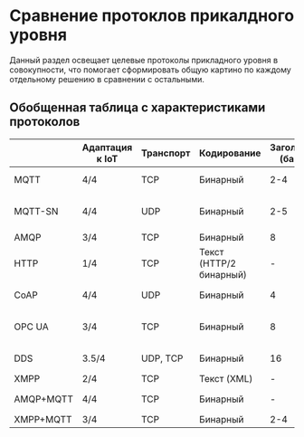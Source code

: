 # Сравнение протоклов прикалдного уровня

Данный раздел освещает целевые протоколы прикладного уровня в совокупности, что помогает сформировать общую картино по каждому отдельному решению в сравнении с остальными.

## Обобщенная таблица с характеристиками протоколов

|           | Адаптация к IoT | Транспорт | Кодирование             | Заголовок (байт) | Архитектура      | Взаимодействия                                   | Участок сети                 | Надежность                  | Безопасность                    | Сложность разработки |
|-----------|-----------------|-----------|-------------------------|------------------|------------------|--------------------------------------------------|------------------------------|-----------------------------|---------------------------------|----------------------|
| MQTT      | 4/4             | TCP       | Бинарный                | 2-4              | Pub/Sub          | Client/Broker                                    | Client2Server                | QoS 0, 1, 2                 | TLS/SSL, Login/Password         | 1/4                  |
| MQTT-SN   | 4/4             | UDP       | Бинарный                | 2-5              | Pub/Sub          | Client/Gateway -> MQTT-broker (централизованная) | Client2Client                | QoS -1, 0, 1, 2             | DTLS, MQTT Auth                 | 2/4                  |
| AMQP      | 3/4             | TCP       | Бинарный                | 8                | Pub/Sub          | Client/Broker                                    | Server2Server                | Аналог QoS 0, 1             | TLS/SSL, SASL                   | 1/4                  |
| HTTP      | 1/4             | TCP       | Текст (HTTP/2 бинарный) | -                | Req/Res          | Client/Server                                    | Client2Server                | TCP                         | TLS/SSL, auth Basic/Digest/NTLM | 1/4                  |
| CoAP      | 4/4             | UDP       | Бинарный                | 4                | Req/Res          | Client/Server                                    | Client2Server, Client2Client | QoS 0, 1; децентрализация   | DTLS, стороння аутентификация   | 2/4                  |
| OPC UA    | 3/4             | TCP       | Бинарный                | 8                | Req/Res          | Client/Server                                    | Client2Server                | TCP + собственные механизмы | TLS, Login/Password             | 3/4                  |
| DDS       | 3.5/4           | UDP, TCP  | Бинарный                | 16               | Pub/Sub, Req/Res | Client/Client                                    | Client2Client                | 23 уровня QoS               | TLS/DTLS, своя аутентификация   | 4/4                  |
| XMPP      | 2/4             | TCP       | Текст (XML)             | -                | Req/Res          | Client/Server                                    | Client2Server                | TCP                         | TLS, SASL                       | 3/4                  |
| AMQP+MQTT | 4/4             | TCP       | Бинарный                | -                | Pub/Sub          | Client/Broker                                    | Client2Server, Server2Server | QoS 0, 1                    | TLS, SASL?                      | 1/4                  |
| XMPP+MQTT | 3/4             | TCP       | Бинарный                | 2-4              | Pub/Sub          | Client/Server                                    | Client2Server                | ?                           | TLS, SASL?                      | 2/4                  |

